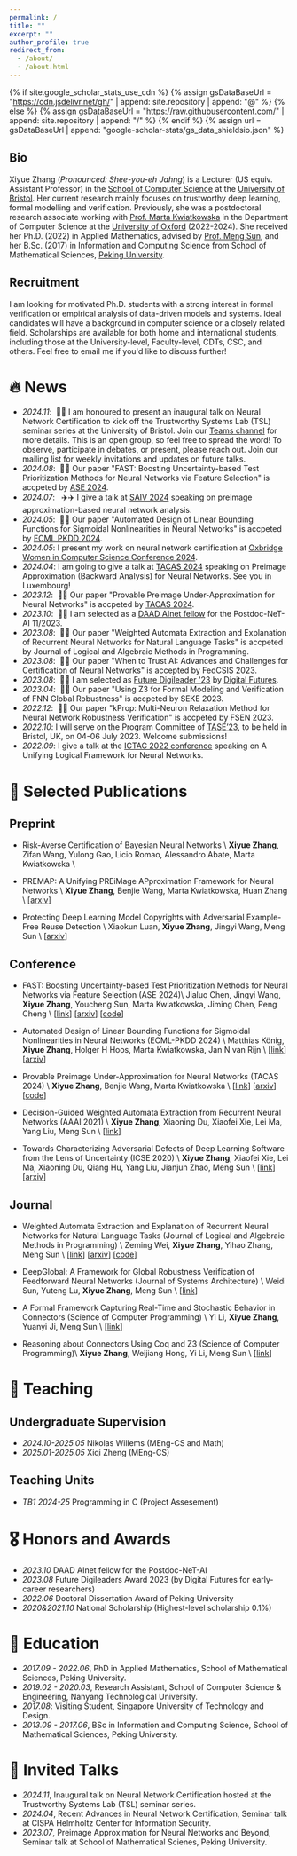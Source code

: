 ```yaml
---
permalink: /
title: ""
excerpt: ""
author_profile: true
redirect_from: 
  - /about/
  - /about.html
---
```


{% if site.google_scholar_stats_use_cdn %}
{% assign gsDataBaseUrl = "https://cdn.jsdelivr.net/gh/" | append: site.repository | append: "@" %}
{% else %}
{% assign gsDataBaseUrl = "https://raw.githubusercontent.com/" | append: site.repository | append: "/" %}
{% endif %}
{% assign url = gsDataBaseUrl | append: "google-scholar-stats/gs_data_shieldsio.json" %}

<span class='anchor' id='about-me'></span>

## Bio
Xiyue Zhang (<em>Pronounced: Shee-you-eh Jahng</em>) is a Lecturer (US equiv. Assistant Professor) in the [School of Computer Science](https://www.bristol.ac.uk/engineering/schools/computer-science/) at the [University of Bristol](https://www.bristol.ac.uk/).
Her current research mainly focuses on trustworthy deep learning, formal modelling and verification.
Previously, she was a postdoctoral research associate working with [Prof. Marta Kwiatkowska](https://www.cs.ox.ac.uk/people/marta.kwiatkowska/) in the Department of Computer Science at the [University of Oxford](https://www.cs.ox.ac.uk/) (2022-2024).
She received her Ph.D. (2022) in Applied Mathematics, advised by [Prof. Meng Sun](https://www.math.pku.edu.cn/teachers/sunm/indexen.html), and her B.Sc. (2017) in Information and Computing Science from School of Mathematical Sciences, [Peking University](https://english.pku.edu.cn/).


<!-- I have published more than 100 papers at the top international AI conferences with total <a href='https://scholar.google.com/citations?user=DhtAFkwAAAAJ'>google scholar citations <strong><span id='total_cit'>260000+</span></strong></a> (You can also use google scholar badge <a href='https://scholar.google.com/citations?user=DhtAFkwAAAAJ'><img src="https://img.shields.io/endpoint?url={{ url | url_encode }}&logo=Google%20Scholar&labelColor=f6f6f6&color=9cf&style=flat&label=citations"></a>). -->

## Recruitment
I am looking for motivated Ph.D. students with a strong interest in formal verification or empirical analysis of data-driven models and systems. Ideal candidates will have a background in computer science or a closely related field. Scholarships are available for both home and international students, including those at the University-level, Faculty-level, CDTs, CSC, and others. Feel free to email me if you'd like to discuss further!

# 🔥 News
- *2024.11*: &nbsp;🎉🎉 I am honoured to present an inaugural talk on Neural Network Certification to kick off the Trustworthy Systems Lab (TSL) seminar series at the University of Bristol.
Join our [Teams channel](https://teams.microsoft.com/l/channel/19%3a22010dd992a94c4fad51ebbe0e678fc5%40thread.tacv2/General?groupId=7c8a30f5-2218-4763-9fa3-7ee3d23ab033&tenantId=b2e47f30-cd7d-4a4e-a5da-b18cf1a4151b) for more details.
This is an open group, so feel free to spread the word! To observe, participate in debates, or present, please reach out. Join our mailing list for weekly invitations and updates on future talks.
- *2024.08*: &nbsp;🎉🎉 Our paper "FAST: Boosting Uncertainty-based Test Prioritization Methods for Neural Networks via Feature Selection" is accpeted by [ASE 2024](https://conf.researchr.org/home/ase-2024).
- *2024.07*: &nbsp; ✈️✈️ I give a talk at [SAIV 2024](https://www.aiverification.org/) speaking on preimage approximation-based neural network analysis.
- *2024.05*: &nbsp;🎉🎉 Our paper "Automated Design of Linear Bounding Functions for Sigmoidal Nonlinearities in Neural Networks" is accpeted by [ECML PKDD 2024](https://ecmlpkdd.org/2024/).
- *2024.05*: I present my work on neural network certification at [Oxbridge Women in Computer Science Conference 2024](https://www.cs.ox.ac.uk/conferences/Oxbridge2024/index.html).
- *2024.04*: I am going to give a talk at [TACAS 2024](https://etaps.org/2024/conferences/tacas/) speaking on Preimage Approximation (Backward Analysis) for Neural Networks. See you in Luxembourg!
- *2023.12*: &nbsp;🎉🎉 Our paper "Provable Preimage Under-Approximation for Neural Networks" is accpeted by [TACAS 2024](https://link.springer.com/chapter/10.1007/978-3-031-57256-2_1).
- *2023.10*: &nbsp;🎉🎉 I am selected as a [DAAD AInet fellow](https://www.daad.de/en/the-daad/postdocnet/details-and-application/) for the Postdoc-NeT-AI 11/2023.
- *2023.08*: &nbsp;🎉🎉 Our paper "Weighted Automata Extraction and Explanation of Recurrent Neural Networks for Natural Language Tasks" is accpeted by Journal of Logical and Algebraic Methods in Programming.
- *2023.08*: &nbsp;🎉🎉 Our paper "When to Trust AI: Advances and Challenges for Certification of Neural Networks" is accepted by FedCSIS 2023.
- *2023.08*: &nbsp;🎉🎉 I am selected as [Future Digileader '23](https://www.digitalfutures.kth.se/news/future-digileaders-23/) by [Digital Futures](https://www.digitalfutures.kth.se/).
- *2023.04*: &nbsp;🎉🎉 Our paper "Using Z3 for Formal Modeling and Verification of FNN Global Robustness" is accpeted by SEKE 2023.
- *2022.12*: &nbsp;🎉🎉 Our paper "kProp: Multi-Neuron Relaxation Method for Neural Network Robustness Verification" is accpeted by FSEN 2023.
- *2022.10*: I will serve on the Program Committee of [TASE’23](https://bristolpl.github.io/tase2023/), to be held in Bristol, UK, on 04-06 July 2023. Welcome submissions!
- *2022.09*: I give a talk at the [ICTAC 2022 conference](http://viam.science.tsu.ge/clas2022/) speaking on A Unifying Logical Framework for Neural Networks.




# 📝 Selected Publications 

<!-- <div class='paper-box'><div class='paper-box-image'><div><div class="badge">CVPR 2016</div><img src='images/500x300.png' alt="sym" width="100%"></div></div>
<div class='paper-box-text' markdown="1"> -->

<!-- [Deep Residual Learning for Image Recognition](https://openaccess.thecvf.com/content_cvpr_2016/papers/He_Deep_Residual_Learning_CVPR_2016_paper.pdf)

**Kaiming He**, Xiangyu Zhang, Shaoqing Ren, Jian Sun

[**Project**](https://scholar.google.com/citations?view_op=view_citation&hl=zh-CN&user=DhtAFkwAAAAJ&citation_for_view=DhtAFkwAAAAJ:ALROH1vI_8AC) <strong><span class='show_paper_citations' data='DhtAFkwAAAAJ:ALROH1vI_8AC'></span></strong>
- Lorem ipsum dolor sit amet, consectetur adipiscing elit. Vivamus ornare aliquet ipsum, ac tempus justo dapibus sit amet. 
</div>
</div> -->
## Preprint
- Risk-Averse Certification of Bayesian Neural Networks \\
**Xiyue Zhang**, Zifan Wang, Yulong Gao, Licio Romao, Alessandro Abate, Marta Kwiatkowska \\


- PREMAP: A Unifying PREiMage APproximation Framework for Neural Networks \\
**Xiyue Zhang**, Benjie Wang, Marta Kwiatkowska, Huan Zhang \\
[[arxiv](https://arxiv.org/pdf/2408.09262)]

- Protecting Deep Learning Model Copyrights with Adversarial Example-Free Reuse Detection \\
Xiaokun Luan, **Xiyue Zhang**, Jingyi Wang, Meng Sun \\
[[arxiv](https://arxiv.org/pdf/2407.03883)]


## Conference
- FAST: Boosting Uncertainty-based Test Prioritization Methods for Neural Networks via Feature Selection (ASE 2024)\\
Jialuo Chen, Jingyi Wang, **Xiyue Zhang**, Youcheng Sun, Marta Kwiatkowska, Jiming Chen, Peng Cheng \\
[[link](https://dl.acm.org/doi/abs/10.1145/3691620.3695472)]
[[arxiv](https://arxiv.org/pdf/2409.09130)] 
[[code](https://github.com/Testing4AI/FAST)]

- Automated Design of Linear Bounding Functions for Sigmoidal Nonlinearities in Neural Networks (ECML-PKDD 2024) \\
Matthias König, **Xiyue Zhang**, Holger H Hoos, Marta Kwiatkowska, Jan N van Rijn \\
[[link](https://link.springer.com/chapter/10.1007/978-3-031-70368-3_23)]
[[arxiv](https://arxiv.org/pdf/2406.10154)]

- Provable Preimage Under-Approximation for Neural Networks (TACAS 2024) \\
 **Xiyue Zhang**, Benjie Wang, Marta Kwiatkowska \\
[[link](https://link.springer.com/chapter/10.1007/978-3-031-57256-2_1)] [[arxiv](https://arxiv.org/pdf/2305.03686)] [[code](https://github.com/Zhang-Xiyue/PreimageApproxForNNs)]

- Decision-Guided Weighted Automata Extraction from Recurrent Neural Networks (AAAI 2021) \\
 **Xiyue Zhang**, Xiaoning Du, Xiaofei Xie, Lei Ma, Yang Liu, Meng Sun \\
[[link](https://ojs.aaai.org/index.php/AAAI/article/view/17391)]

- Towards Characterizing Adversarial Defects of Deep Learning Software from the Lens of Uncertainty (ICSE 2020) \\
 **Xiyue Zhang**, Xiaofei Xie, Lei Ma, Xiaoning Du, Qiang Hu, Yang Liu, Jianjun Zhao, Meng Sun \\
 [[link](https://dl.acm.org/doi/abs/10.1145/3377811.3380368)]
 [[arxiv](https://arxiv.org/pdf/2004.11573)]

## Journal
- Weighted Automata Extraction and Explanation of Recurrent Neural Networks for Natural Language Tasks (Journal of Logical and Algebraic Methods in Programming) \\
Zeming Wei, **Xiyue Zhang**, Yihao Zhang, Meng Sun \\
[[link](https://www.sciencedirect.com/science/article/abs/pii/S2352220823000615)]
[[arxiv](https://arxiv.org/pdf/2306.14040)] [[code](https://github.com/weizeming/Extract_WFA_from_RNN_for_NL)]

- DeepGlobal: A Framework for Global Robustness Verification of Feedforward Neural Networks (Journal of Systems Architecture) \\
Weidi Sun, Yuteng Lu, **Xiyue Zhang**, Meng Sun \\
[[link](https://www.sciencedirect.com/science/article/abs/pii/S138376212200128X)]

- A Formal Framework Capturing Real-Time and Stochastic Behavior in Connectors (Science of Computer Programming) \\
Yi Li, **Xiyue Zhang**, Yuanyi Ji, Meng Sun \\
[[link](https://www.sciencedirect.com/science/article/pii/S0167642318301631)]

- Reasoning about Connectors Using Coq and Z3 (Science of Computer Programming)\\
**Xiyue Zhang**, Weijiang Hong, Yi Li, Meng Sun \\
[[link](https://www.sciencedirect.com/science/article/pii/S0167642318304076)]


# 🏫 Teaching
## Undergraduate Supervision
- *2024.10-2025.05* Nikolas Willems (MEng-CS and Math)
- *2025.01-2025.05* Xiqi Zheng (MEng-CS)

## Teaching Units
- *TB1 2024-25* Programming in C (Project Assesement)

# 🎖 Honors and Awards
- *2023.10* DAAD AInet fellow for the Postdoc-NeT-AI 
- *2023.08* Future Digileaders Award 2023 (by Digital Futures for early-career researchers)
- *2022.06* Doctoral Dissertation Award of Peking University 
- *2020&2021.10* National Scholarship (Highest-level scholarship 0.1%)

# 📖 Education
- *2017.09 - 2022.06*, PhD in Applied Mathematics, School of Mathematical Sciences, Peking University.
- *2019.02 - 2020.03*, Research Assistant, School of Computer Science & Engineering, Nanyang Technological University.
- *2017.08*: Visiting Student, Singapore University of Technology and Design.
- *2013.09 - 2017.06*, BSc in Information and Computing Science, School of Mathematical Sciences, Peking University.

# 💬 Invited Talks
- *2024.11*, Inaugural talk on Neural Network Certification hosted at the Trustworthy Systems Lab (TSL) seminar series.
- *2024.04*, Recent Advances in Neural Network Certification, Seminar talk at CISPA Helmholtz Center for Information Security.
- *2023.07*, Preimage Approximation for Neural Networks and Beyond, Seminar talk at School of Mathematical Scienes, Peking University.